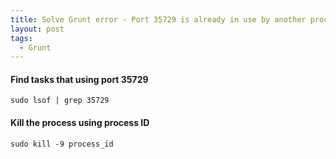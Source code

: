 ```yaml
---
title: Solve Grunt error - Port 35729 is already in use by another process
layout: post
tags:
  - Grunt
---
```


#### Find tasks that using port 35729

	sudo lsof | grep 35729

#### Kill the process using process ID

	sudo kill -9 process_id
